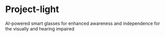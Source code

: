 # Project-light
AI-powered smart glasses for enhanced awareness and independence for the visually and hearing impaired
